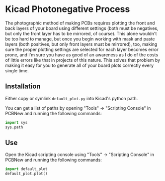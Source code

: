 # Kicad Photonegative Process

The photographic method of making PCBs requires plotting the front and
back layers of your board using different settings (both must be negatives,
but only the front layer has to be mirrored, of course).  This alone wouldn't
be too hard to manage, but once you begin working with mask and paste layers
(both positives, but only front layers must be mirrored), too, making sure
the proper plotting settings are selected for each layer becomes error prone,
and I'm sure you have as good of an awareness as I do of the costs of little
errors like that in projects of this nature. This solves that problem by
making it easy for you to generate all of your board plots correctly every
single time.

## Installation

Either copy or symlink `default_plot.py` into Kicad's python path.

You can get a list of paths by opening "Tools" -> "Scripting Console" in
PCBNew and running the following commands:

```python
import sys
sys.path
```

## Use

Open the Kicad scripting console using "Tools" -> "Scripting Console" in
PCBNew and running the following commands:

```python
import default_plot
default_plot.plot()
```
